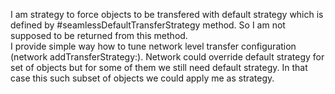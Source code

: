 I am strategy to force objects to be transfered with default strategy which is defined by #seamlessDefaultTransferStrategy method. So I am not supposed to be returned from this method.  
I provide simple way how to tune  network level transfer configuration (network addTransferStrategy:). Network could override default strategy for set of objects but for some of them we still need default strategy. 
In that case this such subset of objects we could apply me as strategy.
